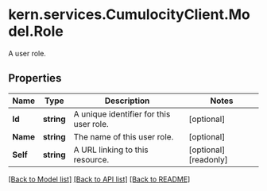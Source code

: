 # kern.services.CumulocityClient.Model.Role
A user role.

## Properties

Name | Type | Description | Notes
------------ | ------------- | ------------- | -------------
**Id** | **string** | A unique identifier for this user role. | [optional] 
**Name** | **string** | The name of this user role. | [optional] 
**Self** | **string** | A URL linking to this resource. | [optional] [readonly] 

[[Back to Model list]](../README.md#documentation-for-models) [[Back to API list]](../README.md#documentation-for-api-endpoints) [[Back to README]](../README.md)

